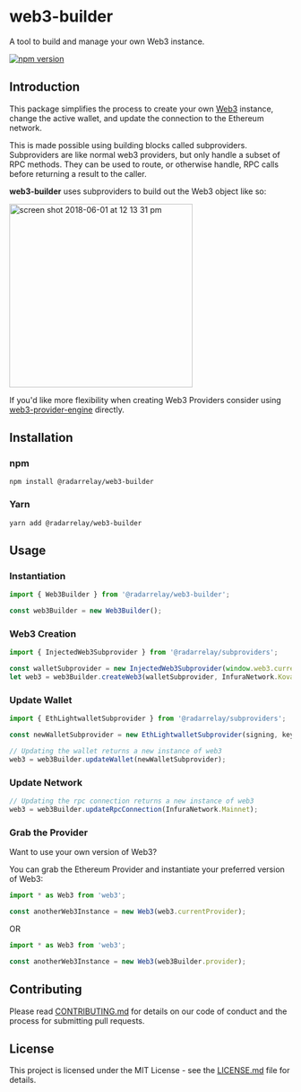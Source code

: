 # web3-builder

A tool to build and manage your own Web3 instance.

[![npm version](https://badge.fury.io/js/%40radarrelay%2Fweb3-builder.svg)](https://badge.fury.io/js/%40radarrelay%2Fweb3-builder)

## Introduction

This package simplifies the process to create your own [Web3](https://github.com/ethereum/wiki/wiki/JavaScript-API) instance, change the active wallet, and update the connection to the Ethereum network.

This is made possible using building blocks called subproviders. Subproviders are like normal web3 providers, but only handle a subset of RPC methods. They can be used to route, or otherwise handle, RPC calls before returning a result to the caller.

**web3-builder** uses subproviders to build out the Web3 object like so:

<img width="327" alt="screen shot 2018-06-01 at 12 13 31 pm" src="https://user-images.githubusercontent.com/20102664/40861917-0d305ebc-65a8-11e8-9456-f8ab622c8ec4.png">

If you'd like more flexibility when creating Web3 Providers consider using [web3-provider-engine](https://github.com/MetaMask/provider-engine) directly.


## Installation

### npm

```
npm install @radarrelay/web3-builder
```

### Yarn

```
yarn add @radarrelay/web3-builder
```

## Usage

### Instantiation
```javascript
import { Web3Builder } from '@radarrelay/web3-builder';

const web3Builder = new Web3Builder();
```

### Web3 Creation

```javascript
import { InjectedWeb3Subprovider } from '@radarrelay/subproviders';

const walletSubprovider = new InjectedWeb3Subprovider(window.web3.currentProvider);
let web3 = web3Builder.createWeb3(walletSubprovider, InfuraNetwork.Kovan);
```

### Update Wallet

```javascript
import { EthLightwalletSubprovider } from '@radarrelay/subproviders';

const newWalletSubprovider = new EthLightwalletSubprovider(signing, keystore, pwDerivedKey);

// Updating the wallet returns a new instance of web3
web3 = web3Builder.updateWallet(newWalletSubprovider);
```

### Update Network

```javascript
// Updating the rpc connection returns a new instance of web3
web3 = web3Builder.updateRpcConnection(InfuraNetwork.Mainnet);
```

### Grab the Provider

Want to use your own version of Web3?

You can grab the Ethereum Provider and instantiate your preferred version of Web3:

```javascript
import * as Web3 from 'web3';

const anotherWeb3Instance = new Web3(web3.currentProvider);
```

OR

```javascript
import * as Web3 from 'web3';

const anotherWeb3Instance = new Web3(web3Builder.provider);
```

## Contributing

Please read [CONTRIBUTING.md](CONTRIBUTING.md) for details on our code of conduct and the process for submitting pull requests.

## License

This project is licensed under the MIT License - see the [LICENSE.md](LICENSE.md) file for details.
